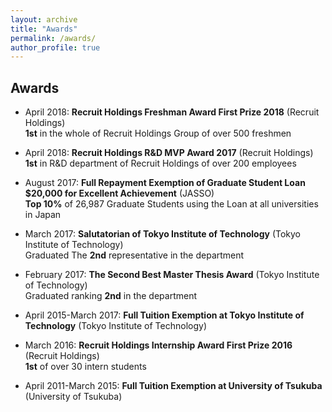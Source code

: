 ```yaml
---
layout: archive
title: "Awards"
permalink: /awards/
author_profile: true
---
```


## Awards

- April 2018: __Recruit Holdings Freshman Award First Prize 2018__ (Recruit Holdings)  
__1st__ in the whole of Recruit Holdings Group of over 500 freshmen

- April 2018: __Recruit Holdings R&D MVP Award 2017__ (Recruit Holdings)  
__1st__ in R&D department of Recruit Holdings of over 200 employees

- August 2017: __Full Repayment Exemption of Graduate Student Loan $20,000 for Excellent Achievement__ (JASSO)  
__Top 10%__ of 26,987 Graduate Students using the Loan at all universities in Japan

- March 2017: __Salutatorian of Tokyo Institute of Technology__ (Tokyo Institute of Technology)  
Graduated The __2nd__ representative in the department 

- February 2017: __The Second Best Master Thesis Award__ (Tokyo Institute of Technology)  
Graduated ranking __2nd__ in the department 

- April 2015\-March 2017: __Full Tuition Exemption at Tokyo Institute of Technology__ (Tokyo Institute of Technology)  

- March 2016: __Recruit Holdings Internship Award First Prize 2016__ (Recruit Holdings)   
__1st__ of over 30 intern students

- April 2011\-March 2015: __Full Tuition Exemption at University of Tsukuba__ (University of Tsukuba)  
